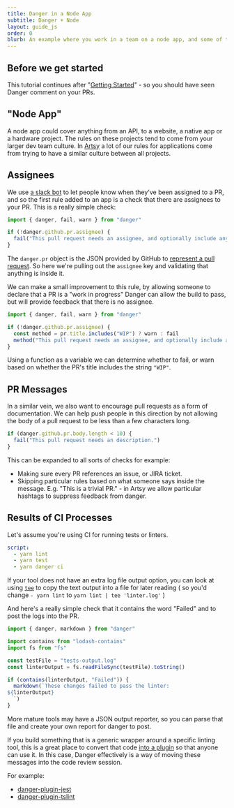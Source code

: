 ```yaml
---
title: Danger in a Node App
subtitle: Danger + Node
layout: guide_js
order: 0
blurb: An example where you work in a team on a node app, and some of the common Danger rules for working together.
---
```


## Before we get started

This tutorial continues after "[Getting Started][started]" - so you should have seen Danger comment on your PRs.

## "Node App"

A node app could cover anything from an API, to a website, a native app or a hardware project. The rules on these
projects tend to come from your larger dev team culture. In [Artsy][] a lot of our rules for applications come from
trying to have a similar culture between all projects.

## Assignees

We use [a slack bot][no-slacking] to let people know when they've been assigned to a PR, and so the first rule added to
an app is a check that there are assignees to your PR. This is a really simple check:

```js
import { danger, fail, warn } from "danger"

if (!danger.github.pr.assignee) {
  fail("This pull request needs an assignee, and optionally include any reviewers.")
}
```

The `danger.pr` object is the JSON provided by GitHub to [represent a pull request][pr]. So here we're pulling out the
`assignee` key and validating that anything is inside it.

We can make a small improvement to this rule, by allowing someone to declare that a PR is a "work in progress" Danger
can allow the build to pass, but will provide feedback that there is no assignee.

```js
import { danger, fail, warn } from "danger"

if (!danger.github.pr.assignee) {
  const method = pr.title.includes("WIP") ? warn : fail
  method("This pull request needs an assignee, and optionally include any reviewers.")
}
```

Using a function as a variable we can determine whether to fail, or warn based on whether the PR's title includes the
string `"WIP"`.

## PR Messages

In a similar vein, we also want to encourage pull requests as a form of documentation. We can help push people in this
direction by not allowing the body of a pull request to be less than a few characters long.

```js
if (danger.github.pr.body.length < 10) {
  fail("This pull request needs an description.")
}
```

This can be expanded to all sorts of checks for example:

- Making sure every PR references an issue, or JIRA ticket.
- Skipping particular rules based on what someone says inside the message. E.g. "This is a trivial PR." - in Artsy we
  allow particular hashtags to suppress feedback from danger.

## Results of CI Processes

Let's assume you're using CI for running tests or linters.

```yaml
script:
  - yarn lint
  - yarn test
  - yarn danger ci
```

If your tool does not have an extra log file output option, you can look at using [`tee`][tee] to copy the text output
into a file for later reading ( so you'd change `- yarn lint` to `yarn lint | tee 'linter.log'` )

And here's a really simple check that it contains the word "Failed" and to post the logs into the PR.

```js
import { danger, markdown } from "danger"

import contains from "lodash-contains"
import fs from "fs"

const testFile = "tests-output.log"
const linterOutput = fs.readFileSync(testFile).toString()

if (contains(linterOutput, "Failed")) {
  markdown(`These changes failed to pass the linter:
${linterOutput}
  `)
}
```

More mature tools may have a JSON output reporter, so you can parse that file and create your own report for danger to
post.

If you build something that is a generic wrapper around a specific linting tool, this is a great place to convert that
code [into a plugin][plugin] so that anyone can use it. In this case, Danger effectively is a way of moving these
messages into the code review session.

For example:

- [danger-plugin-jest][]
- [danger-plugin-tslint][]

[started]: /js/guides/getting_started.html
[artsy]: http://artsy.github.io
[no-slacking]: https://github.com/alloy/no-slacking-on-pull-requests-bot
[pr]: https://developer.github.com/v3/pulls/#get-a-single-pull-request
[tee]: http://linux.101hacks.com/unix/tee-command-examples/
[plugin]: /js/usage/extending-danger.html
[danger-plugin-jest]: https://github.com/macklinu/danger-plugin-jest#danger-plugin-jest
[danger-plugin-tslint]: https://github.com/macklinu/danger-plugin-tslint#readme
